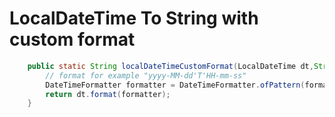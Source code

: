 # LocalDateTime To String with custom format

```java
    public static String localDateTimeCustomFormat(LocalDateTime dt,String format) {
        // format for example "yyyy-MM-dd'T'HH-mm-ss"
        DateTimeFormatter formatter = DateTimeFormatter.ofPattern(format);
        return dt.format(formatter);
    }

```
